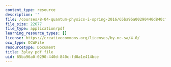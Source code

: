 ```yaml
---
content_type: resource
description: ''
file: /courses/8-04-quantum-physics-i-spring-2016/65ba96a00290440d840cfd0a1e414bce_z79v39lMR3k.pdf
file_size: 22677
file_type: application/pdf
learning_resource_types: []
license: https://creativecommons.org/licenses/by-nc-sa/4.0/
ocw_type: OCWFile
resourcetype: Document
title: 3play pdf file
uid: 65ba96a0-0290-440d-840c-fd0a1e414bce
---
```

